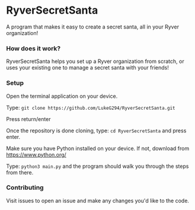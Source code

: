 # RyverSecretSanta
A program that makes it easy to create a secret santa, all in your Ryver organization!

### How does it work?
RyverSecretSanta helps you set up a Ryver organization from scratch, or uses your existing one to manage a secret santa with your friends!

### Setup

Open the terminal application on your device.

Type: `git clone https://github.com/LukeG294/RyverSecretSanta.git`

Press return/enter

Once the repository is done cloning, type: `cd RyverSecretSanta` and press enter.

Make sure you have Python installed on your device. If not, download from https://www.python.org/

Type: `python3 main.py` and the program should walk you through the steps from there.

### Contributing

Visit issues to open an issue and make any changes you'd like to the code.


